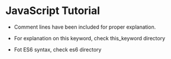 # JavaScript Tutorial
- Comment lines have been included for proper explanation.

- For explanation on this keyword, check this_keyword directory

- Fot ES6 syntax, check es6 directory
